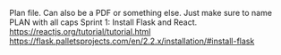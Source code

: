 Plan file. Can also be a PDF or something else. Just make sure to name PLAN with all caps
Sprint 1: Install Flask and React. 
https://reactjs.org/tutorial/tutorial.html
https://flask.palletsprojects.com/en/2.2.x/installation/#install-flask
